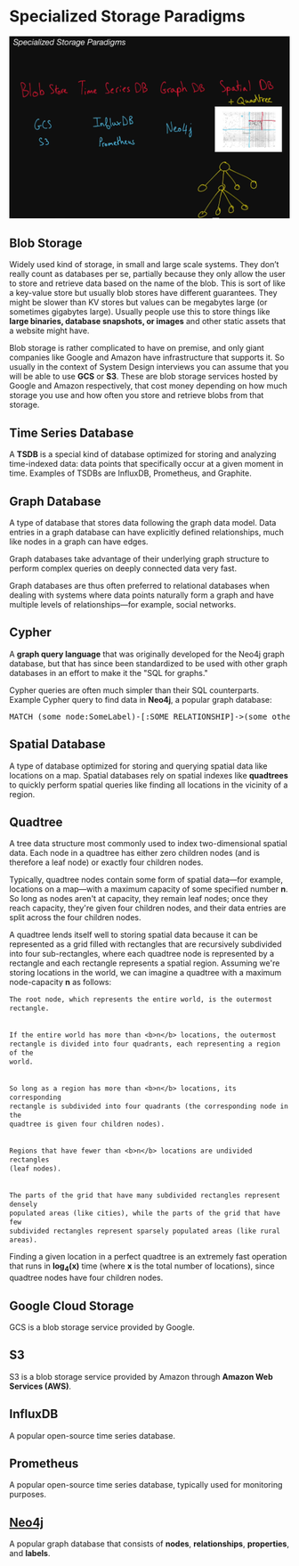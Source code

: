 # Specialized Storage Paradigms

![](specailized_storage_paradigms.PNG)

## Blob Storage

  Widely used kind of storage, in small and large scale systems. They don’t
  really count as databases per se, partially because they only allow the user
  to store and retrieve data based on the name of the blob. This is sort of like
  a key-value store but usually blob stores have different guarantees. They
  might be slower than KV stores but values can be megabytes large (or sometimes
  gigabytes large). Usually people use this to store things like
  <b>large binaries, database snapshots, or images</b> and other static assets
  that a website might have.

  Blob storage is rather complicated to have on premise, and only giant
  companies like Google and Amazon have infrastructure that supports it. So
  usually in the context of System Design interviews you can assume that you
  will be able to use <b>GCS</b> or <b>S3</b>. These are blob storage services
  hosted by Google and Amazon respectively, that cost money depending on how
  much storage you use and how often you store and retrieve blobs from that
  storage.

## Time Series Database

  A <b>TSDB</b> is a special kind of database optimized for storing and
  analyzing time-indexed data: data points that specifically occur at a given
  moment in time. Examples of TSDBs are InfluxDB, Prometheus, and Graphite.

## Graph Database

  A type of database that stores data following the graph data model. Data
  entries in a graph database can have explicitly defined relationships, much
  like nodes in a graph can have edges.

  Graph databases take advantage of their underlying graph structure to perform
  complex queries on deeply connected data very fast.

  Graph databases are thus often preferred to relational databases when dealing
  with systems where data points naturally form a graph and have multiple levels
  of relationships—for example, social networks.

## Cypher

  A <b>graph query language</b> that was originally developed for the Neo4j
  graph database, but that has since been standardized to be used with other
  graph databases in an effort to make it the "SQL for graphs."

  Cypher queries are often much simpler than their SQL counterparts. Example
  Cypher query to find data in <b>Neo4j</b>, a popular graph database:

<pre>
MATCH (some_node:SomeLabel)-[:SOME_RELATIONSHIP]-&gt;(some_other_node:SomeLabel {some_property:'value'})
</pre>

## Spatial Database

  A type of database optimized for storing and querying spatial data like
  locations on a map. Spatial databases rely on spatial indexes like
  <b>quadtrees</b> to quickly perform spatial queries like finding all
  locations in the vicinity of a region.

## Quadtree

  A tree data structure most commonly used to index two-dimensional spatial
  data. Each node in a quadtree has either zero children nodes (and is therefore
  a leaf node) or exactly four children nodes.

  Typically, quadtree nodes contain some form of spatial data—for example,
  locations on a map—with a maximum capacity of some specified number <b>n</b>.
  So long as nodes aren't at capacity, they remain leaf nodes; once they reach
  capacity, they're given four children nodes, and their data entries are split
  across the four children nodes.

  A quadtree lends itself well to storing spatial data because it can be
  represented as a grid filled with rectangles that are recursively subdivided
  into four sub-rectangles, where each quadtree node is represented by a
  rectangle and each rectangle represents a spatial region. Assuming we're
  storing locations in the world, we can imagine a quadtree with a maximum
  node-capacity <b>n</b> as follows:

    The root node, which represents the entire world, is the outermost
    rectangle.


    If the entire world has more than <b>n</b> locations, the outermost
    rectangle is divided into four quadrants, each representing a region of the
    world.


    So long as a region has more than <b>n</b> locations, its corresponding
    rectangle is subdivided into four quadrants (the corresponding node in the
    quadtree is given four children nodes).


    Regions that have fewer than <b>n</b> locations are undivided rectangles
    (leaf nodes).


    The parts of the grid that have many subdivided rectangles represent densely
    populated areas (like cities), while the parts of the grid that have few
    subdivided rectangles represent sparsely populated areas (like rural areas).

  Finding a given location in a perfect quadtree is an extremely fast operation
  that runs in <b>log<sub>4</sub>(x)</b> time (where <b>x</b> is the total
  number of locations), since quadtree nodes have four children nodes.

## Google Cloud Storage

GCS is a blob storage service provided by Google.

## S3

  S3 is a blob storage service provided by Amazon through
  <b>Amazon Web Services (AWS)</b>.

## InfluxDB

A popular open-source time series database.

## Prometheus

  A popular open-source time series database, typically used for monitoring
  purposes.

## [Neo4j](https://sandbox.neo4j.com/?_gl=1*enku9a*_ga*MjA3NjMwNTI4Ny4xNjUwNzQ1MzIz*_ga_DL38Q8KGQC*MTY1MDc0NTMyMi4xLjEuMTY1MDc0NTQxMi4w&_ga=2.22314622.475398718.1650745324-2076305287.1650745323&_gac=1.222366569.1650745355.CjwKCAjwx46TBhBhEiwArA_DjCg_gOVDKYG7ZCEOOFWD13y---E34oCtq2fHvKKFqraO7JFpkymWphoCj4IQAvD_BwE)

  A popular graph database that consists of <b>nodes</b>, <b>relationships</b>,
  <b>properties</b>, and <b>labels</b>.
